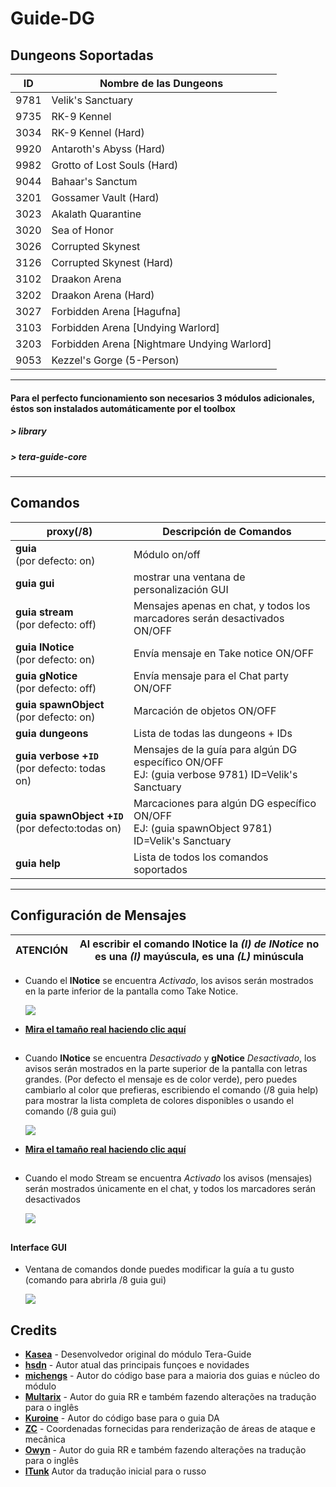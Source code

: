 Guide-DG
======

##  Dungeons Soportadas
ID | Nombre de las Dungeons 
--- | ---
9781 | Velik's Sanctuary 
9735 | RK-9 Kennel 
3034 | RK-9 Kennel (Hard) 
9920 | Antaroth's Abyss (Hard) 
9982 | Grotto of Lost Souls (Hard) 
9044 | Bahaar's Sanctum 
3201 | Gossamer Vault (Hard) 
3023 | Akalath Quarantine 
3020 | Sea of Honor 
3026 | Corrupted Skynest 
3126 | Corrupted Skynest (Hard) 
3102 | Draakon Arena 
3202 | Draakon Arena (Hard) 
3027 | Forbidden Arena [Hagufna]
3103 | Forbidden Arena [Undying Warlord]
3203 | Forbidden Arena [Nightmare Undying Warlord]
9053 |	Kezzel's Gorge (5-Person)

----

####  Para el perfecto funcionamiento son necesarios 3 módulos adicionales, éstos son instalados automáticamente por el toolbox
##### > library
##### > tera-guide-core

------

## Comandos 
proxy(/8) | Descripción de Comandos  
--- | ---
**guia**<br>(por defecto: on) | Módulo on/off 
**guia&nbsp;gui** | mostrar una ventana de personalización GUI
**guia&nbsp;stream**<br>(por defecto: off) | Mensajes apenas en chat, y todos los marcadores serán desactivados ON/OFF
**guia&nbsp;lNotice**<br>(por defecto: on) | Envía mensaje en Take notice ON/OFF 
**guia&nbsp;gNotice**<br>(por defecto: off) | Envía mensaje para el Chat party ON/OFF
**guia&nbsp;spawnObject**<br>(por defecto: on) | Marcación de objetos ON/OFF
**guia&nbsp;dungeons** | Lista de todas las dungeons + IDs
**guia&nbsp;verbose&nbsp;+`ID`**<br>(por defecto: todas on) | Mensajes de la guía para algún DG específico ON/OFF<br>EJ: (guia verbose 9781) ID=Velik's Sanctuary
**guia&nbsp;spawnObject&nbsp;+`ID`**<br>(por defecto:todas on) | Marcaciones para algún DG específico ON/OFF<br>EJ: (guia spawnObject 9781) ID=Velik's Sanctuary 
**guia&nbsp;help** | Lista de todos los comandos soportados

---

## Configuración de Mensajes

 
 ATENCIÓN | Al escribir el comando **lNotice** la *(I) de INotice* no es una *(I)* mayúscula, es una *(L)* minúscula
---- | ----


* Cuando el **lNotice** se encuentra *Activado*, los avisos serán mostrados en la parte inferior de la pantalla como Take Notice.

  ![](https://i.imgur.com/qAVCiuv.jpg)
- **[Mira el tamaño real haciendo clic aquí](https://camo.githubusercontent.com/c8cc521b78404cf796eb6b87d0f8b10fbda2e9a2/68747470733a2f2f692e696d6775722e636f6d2f465a5046397a742e706e67)**

##

* Cuando **lNotice** se encuentra *Desactivado* y **gNotice** *Desactivado*, los avisos serán mostrados en la parte superior de la pantalla con letras grandes. (Por defecto el mensaje es de color verde), pero puedes cambiarlo al color que prefieras, escribiendo el comando (/8 guia help) para mostrar la lista completa de colores disponibles o usando el comando (/8 guia gui)
  
  ![](https://i.imgur.com/R2PuTGK.jpg)
- **[Mira el tamaño real haciendo clic aquí](https://camo.githubusercontent.com/76e36f0630a62a456a43324790b16fce124d4a13/68747470733a2f2f692e696d6775722e636f6d2f6d3656515738552e706e67)**

##  

* Cuando el modo Stream se encuentra *Activado* los avisos (mensajes) serán mostrados únicamente en el chat, y todos los marcadores serán desactivados

   ![](https://i.imgur.com/kbRd3Xd.png)

##

   #### Interface GUI
* Ventana de comandos donde puedes modificar la guía a tu gusto<br>(comando para abrirla /8 guia gui)
 
  ![](https://i.imgur.com/LVs2Yzw.png)  

###  

## Credits
- **[Kasea](https://github.com/tera-toolbox-mods)** - Desenvolvedor original do módulo Tera-Guide
- **[hsdn](https://github.com/hsdn)** - Autor atual das principais funçoes e novidades
- **[michengs](https://github.com/michengs)** - Autor do código base para a maioria dos guias e núcleo do módulo
- **[Multarix](https://github.com/Multarix)** - Autor do guia RR e também fazendo alterações na tradução para o inglês
- **[Kuroine](https://github.com/Kuroine)** - Autor do código base para o guia DA
- **[ZC](https://github.com/tera-mod)** - Coordenadas fornecidas para renderização de áreas de ataque e mecânica
- **[Owyn](https://github.com/Owyn)** - Autor do guia RR e também fazendo alterações na tradução para o inglês
- **[ITunk](https://github.com/GrafNikola)** Autor da tradução inicial para o russo
